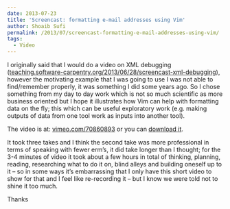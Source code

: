 ```yaml
---
date: 2013-07-23
title: 'Screencast: formatting e-mail addresses using Vim'
author: Shoaib Sufi
permalink: /2013/07/screencast-formatting-e-mail-addresses-using-vim/
tags:
  - Video
---
```

I originally said that I would do a video on XML debugging ([teaching.software-carpentry.org/2013/06/28/screencast-xml-debugging][1]), however the motivating example that I was going to use I was not able to find/remember properly, it was something I did some years ago. So I chose something from my day to day work which is not so much scientific as more business oriented but I hope it illustrates how Vim can help with formatting data on the fly; this which can be useful exploratory work (e.g. making outputs of data from one tool work as inputs into another tool).

The video is at: [vimeo.com/70860893][2] or you can [download it][3].

It took three takes and I think the second take was more professional in terms of speaking with fewer erm&#8217;s, it did take longer than I thought; for the 3-4 minutes of video it took about a few hours in total of thinking, planning, reading, researching what to do it on, blind alleys and building oneself up to it &#8211; so in some ways it&#8217;s embarrassing that I only have this short video to show for that and I feel like re-recording it &#8211; but I know we were told not to shine it too much.

Thanks

&nbsp;

 [1]: http://teaching.software-carpentry.org/2013/06/28/screencast-xml-debugging/
 [2]: https://vimeo.com/70860893
 [3]: https://dl.dropboxusercontent.com/u/1506138/swc/yahoo-gmail-vi-swc5-3.mp4
